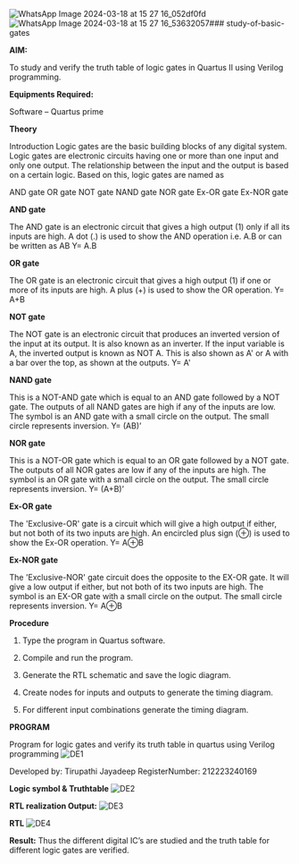 ![WhatsApp Image 2024-03-18 at 15 27 16_052df0fd](https://github.com/23004426/study-of-basic-gates/assets/144979327/c01d329a-1041-4eec-98a0-e4beac22e89b)![WhatsApp Image 2024-03-18 at 15 27 16_53632057](https://github.com/23004426/study-of-basic-gates/assets/144979327/046474cf-b76f-4d77-913d-f1cf6a6c8789)### study-of-basic-gates

**AIM:** 

To study and verify the truth table of logic gates in Quartus II using Verilog programming.

**Equipments Required:**

Software – Quartus prime 

**Theory**

Introduction Logic gates are the basic building blocks of any digital system. Logic gates are electronic circuits having one or more than one input and only one output. The relationship between the input and the output is based on a certain logic. Based on this, logic gates are named as

AND gate OR gate NOT gate NAND gate NOR gate Ex-OR gate Ex-NOR gate

**AND gate**

The AND gate is an electronic circuit that gives a high output (1) only if all its inputs are high. A dot (.) is used to show the AND operation i.e. A.B or can be written as AB
Y= A.B

**OR gate** 

The OR gate is an electronic circuit that gives a high output (1) if one or more of its inputs are high. A plus (+) is used to show the OR operation.
Y= A+B

**NOT gate**

The NOT gate is an electronic circuit that produces an inverted version of the input at its output. It is also known as an inverter. If the input variable is A, the inverted output is known as NOT A. This is also shown as A' or A with a bar over the top, as shown at the outputs.
Y= A'

**NAND gate**

This is a NOT-AND gate which is equal to an AND gate followed by a NOT gate. The outputs of all NAND gates are high if any of the inputs are low. The symbol is an AND gate with a small circle on the output. The small circle represents inversion.
Y= (AB)’

**NOR gate**

This is a NOT-OR gate which is equal to an OR gate followed by a NOT gate. The outputs of all NOR gates are low if any of the inputs are high. The symbol is an OR gate with a small circle on the output. The small circle represents inversion.
Y= (A+B)’

**Ex-OR gate**

The 'Exclusive-OR' gate is a circuit which will give a high output if either, but not both of its two inputs are high. An encircled plus sign (⊕) is used to show the Ex-OR operation.
Y= A⊕B

**Ex-NOR gate**

The 'Exclusive-NOR' gate circuit does the opposite to the EX-OR gate. It will give a low output if either, but not both of its two inputs are high. The symbol is an EX-OR gate with a small circle on the output. The small circle represents inversion.
Y= A⊕B

**Procedure** 

1.	Type the program in Quartus software.

2.	Compile and run the program.

3.	Generate the RTL schematic and save the logic diagram.

4.	Create nodes for inputs and outputs to generate the timing diagram.

5.	For different input combinations generate the timing diagram.


**PROGRAM**

Program for logic gates and verify its truth table in quartus using Verilog programming
![DE1](https://github.com/23004426/study-of-basic-gates/assets/144979327/a72cfe05-9b0e-42bb-af48-31c414db5683)

 Developed by: Tirupathi Jayadeep
 RegisterNumber: 212223240169
 
**Logic symbol & Truthtable**
![DE2](https://github.com/23004426/study-of-basic-gates/assets/144979327/f47935f6-330b-43a3-84e9-fbc162cb5650)

**RTL realization Output:** 
![DE3](https://github.com/23004426/study-of-basic-gates/assets/144979327/15990777-d37f-4c08-b300-9122dbf576dc)

**RTL**
![DE4](https://github.com/23004426/study-of-basic-gates/assets/144979327/47867f62-7820-412a-91ab-9a1c36f98b39)

**Result:**
Thus the different digital IC’s are studied and the truth table for different logic gates are verified.

